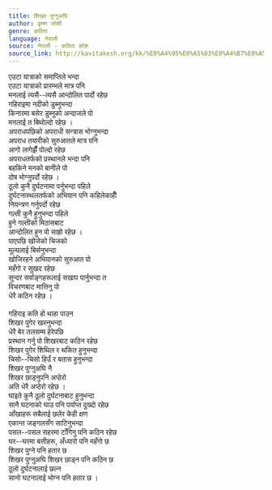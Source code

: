 ```yaml
---
title: शिखर पुग्नुअघि
author: कृष्ण जोशी
genre: कविता
language: नेपाली
source: नेपाली - कविता कोश
source_link: http://kavitakosh.org/kk/%E0%A4%95%E0%A5%83%E0%A4%B7%E0%A5%8D%E0%A4%A3_%E0%A4%9C%E0%A5%8B%E0%A4%B6%E0%A5%80
---
```


एउटा यात्राको समाप्तिले भन्दा  
एउटा यात्राको प्रारम्भले मात्र पनि  
मनलाई त्यसै--त्यसै आन्दोलित पार्दो रहेछ  
गहिराइमा नदीको डुब्नुभन्दा  
किनारमा बसेर डुब्नुको अन्दाजले पो  
मनलाई त बिथोल्दो रहेछ ।  
अपराधपछिको अपराधी सन्त्रास भोग्नुभन्दा  
अपराध तयारीको सुरुआतले मात्र पनि  
आगो लागेझैँ पोल्दो रहेछ  
अपराधतर्फको प्रस्थानले भन्दा पनि  
बहकिने मनको बानीले पो  
दोष भोग्नुपर्दो रहेछ ।  
ठूलो कुनै दुर्घटनामा पर्नुभन्दा पहिले  
दुर्घटनास्थलतर्फको अभियान पनि कहिलेकाहीँ  
नियन्त्रण गर्नुपर्दो रहेछ  
गल्ती कुनै हुनुभन्दा पहिले  
हुने गल्तीको मिठासबाट  
आन्दोलित हुन पो साह्रो रहेछ ।  
पाएपछि खोजेको चिजको  
मूल्यलाई बिर्सनुभन्दा  
खोजिरहने अभियानको सुरुआत पो  
महँगो र सुखद रहेछ  
सुन्दर सर्वाङ्गहरूलाई सखाप पार्नुभन्दा त  
विचरणबाट मात्तिनु पो  
धेरै कठिन रहेछ ।  
   
गहिराइ कति हो थाहा पाउन  
शिखर पुगेर खस्नुभन्दा  
धेरै बेर तलसम्म हेरेपछि  
प्रस्थान गर्नु पो शिखरबाट कठिन रहेछ  
शिखर पुगेर शिथिल र थकित हुनुभन्दा  
चिसो--चिसो हिउँ र बतास हुनुभन्दा  
शिखर पुग्नुअघि नै  
शिखर छाड्नुपनि अप्ठेरो  
अति धेरै अप्ठेरो रहेछ ।  
घाइते कुनै ठूलो दुर्घटनाबाट हुनुभन्दा  
सानै घटनाको घाउ पनि पर्याप्त दुख्दो रहेछ  
आँखाहरू सबैलाई छलेर केही क्षण  
एकान्त जङ्गलसँग साटिनुभन्दा  
पसल--पसल सहरमा टाँगिनु पनि कठिन रहेछ  
घर--घरमा बत्तीहरू, अँध्यारो पनि महँगो छ  
शिखर पुग्ने पनि हतार छ  
शिखर पुग्नुअघि शिखर छाड्न पनि कठिन छ  
ठूलो दुर्घटनालाई छल्न  
सानो घटनालाई भोग्न पनि हतार छ ।
